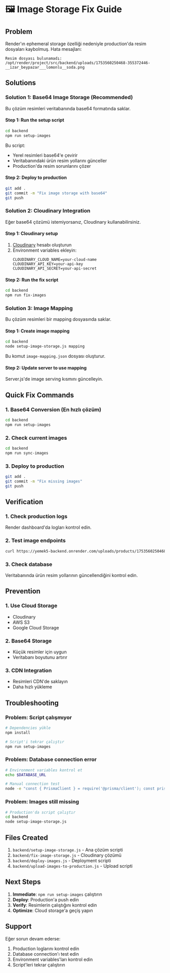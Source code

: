 # 🖼️ Image Storage Fix Guide

## Problem
Render'ın ephemeral storage özelliği nedeniyle production'da resim dosyaları kaybolmuş. Hata mesajları:
```
Resim dosyası bulunamadı: /opt/render/project/src/backend/uploads/1753560250468-355372446-__izar_beypazar___lomonlu__soda.png
```

## Solutions

### Solution 1: Base64 Image Storage (Recommended)

Bu çözüm resimleri veritabanında base64 formatında saklar.

#### Step 1: Run the setup script
```bash
cd backend
npm run setup-images
```

Bu script:
- Yerel resimleri base64'e çevirir
- Veritabanındaki ürün resim yollarını günceller
- Production'da resim sorunlarını çözer

#### Step 2: Deploy to production
```bash
git add .
git commit -m "Fix image storage with base64"
git push
```

### Solution 2: Cloudinary Integration

Eğer base64 çözümü istemiyorsanız, Cloudinary kullanabilirsiniz.

#### Step 1: Cloudinary setup
1. [Cloudinary](https://cloudinary.com) hesabı oluşturun
2. Environment variables ekleyin:
   ```
   CLOUDINARY_CLOUD_NAME=your-cloud-name
   CLOUDINARY_API_KEY=your-api-key
   CLOUDINARY_API_SECRET=your-api-secret
   ```

#### Step 2: Run the fix script
```bash
cd backend
npm run fix-images
```

### Solution 3: Image Mapping

Bu çözüm resimleri bir mapping dosyasında saklar.

#### Step 1: Create image mapping
```bash
cd backend
node setup-image-storage.js mapping
```

Bu komut `image-mapping.json` dosyası oluşturur.

#### Step 2: Update server to use mapping
Server.js'de image serving kısmını güncelleyin.

## Quick Fix Commands

### 1. Base64 Conversion (En hızlı çözüm)
```bash
cd backend
npm run setup-images
```

### 2. Check current images
```bash
cd backend
npm run sync-images
```

### 3. Deploy to production
```bash
git add .
git commit -m "Fix missing images"
git push
```

## Verification

### 1. Check production logs
Render dashboard'da logları kontrol edin.

### 2. Test image endpoints
```bash
curl https://yemek5-backend.onrender.com/uploads/products/1753560250468-355372446-__izar_beypazar___lomonlu__soda.png
```

### 3. Check database
Veritabanında ürün resim yollarının güncellendiğini kontrol edin.

## Prevention

### 1. Use Cloud Storage
- Cloudinary
- AWS S3
- Google Cloud Storage

### 2. Base64 Storage
- Küçük resimler için uygun
- Veritabanı boyutunu artırır

### 3. CDN Integration
- Resimleri CDN'de saklayın
- Daha hızlı yükleme

## Troubleshooting

### Problem: Script çalışmıyor
```bash
# Dependencies yükle
npm install

# Script'i tekrar çalıştır
npm run setup-images
```

### Problem: Database connection error
```bash
# Environment variables kontrol et
echo $DATABASE_URL

# Manual connection test
node -e "const { PrismaClient } = require('@prisma/client'); const prisma = new PrismaClient(); prisma.$connect().then(() => console.log('Connected')).catch(console.error)"
```

### Problem: Images still missing
```bash
# Production'da script çalıştır
cd backend
node setup-image-storage.js
```

## Files Created

1. `backend/setup-image-storage.js` - Ana çözüm scripti
2. `backend/fix-image-storage.js` - Cloudinary çözümü
3. `backend/deploy-images.js` - Deployment scripti
4. `backend/upload-images-to-production.js` - Upload scripti

## Next Steps

1. **Immediate**: `npm run setup-images` çalıştırın
2. **Deploy**: Production'a push edin
3. **Verify**: Resimlerin çalıştığını kontrol edin
4. **Optimize**: Cloud storage'a geçiş yapın

## Support

Eğer sorun devam ederse:
1. Production loglarını kontrol edin
2. Database connection'ı test edin
3. Environment variables'ları kontrol edin
4. Script'leri tekrar çalıştırın 